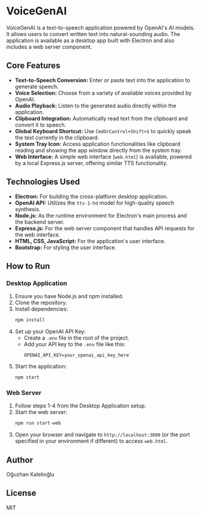 # VoiceGenAI

VoiceGenAI is a text-to-speech application powered by OpenAI's AI models. It allows users to convert written text into natural-sounding audio. The application is available as a desktop app built with Electron and also includes a web server component.

## Core Features

*   **Text-to-Speech Conversion:** Enter or paste text into the application to generate speech.
*   **Voice Selection:** Choose from a variety of available voices provided by OpenAI.
*   **Audio Playback:** Listen to the generated audio directly within the application.
*   **Clipboard Integration:** Automatically read text from the clipboard and convert it to speech.
*   **Global Keyboard Shortcut:** Use `CmdOrControl+Shift+S` to quickly speak the text currently in the clipboard.
*   **System Tray Icon:** Access application functionalities like clipboard reading and showing the app window directly from the system tray.
*   **Web Interface:** A simple web interface (`web.html`) is available, powered by a local Express.js server, offering similar TTS functionality.

## Technologies Used

*   **Electron:** For building the cross-platform desktop application.
*   **OpenAI API:** Utilizes the `tts-1-hd` model for high-quality speech synthesis.
*   **Node.js:** As the runtime environment for Electron's main process and the backend server.
*   **Express.js:** For the web server component that handles API requests for the web interface.
*   **HTML, CSS, JavaScript:** For the application's user interface.
*   **Bootstrap:** For styling the user interface.

## How to Run

### Desktop Application

1.  Ensure you have Node.js and npm installed.
2.  Clone the repository.
3.  Install dependencies:
    ```bash
    npm install
    ```
4.  Set up your OpenAI API Key:
    *   Create a `.env` file in the root of the project.
    *   Add your API key to the `.env` file like this:
        ```
        OPENAI_API_KEY=your_openai_api_key_here
        ```
5.  Start the application:
    ```bash
    npm start
    ```

### Web Server

1.  Follow steps 1-4 from the Desktop Application setup.
2.  Start the web server:
    ```bash
    npm run start-web
    ```
3.  Open your browser and navigate to `http://localhost:3000` (or the port specified in your environment if different) to access `web.html`.

## Author

Oğuzhan Kalelioğlu

## License

MIT
